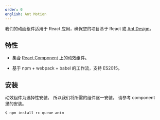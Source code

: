 ```yaml
---
order: 0
english: Ant Motion
---
```


我们的动画组件适用于 React 应用，确保您的项目基于 React 或 [Ant Design](http://ant.design/)。


## 特性

- 集合 [React Component](https://github.com/react-component) 上的动效组件。

- 基于 npm + webpack + babel 的工作流，支持 ES2015。


## 安装

动效组件为选择性安装， 所以我们将所需的组件逐一安装， 请参考 component 里的安装。

```
$ npm install rc-queue-anim
```

